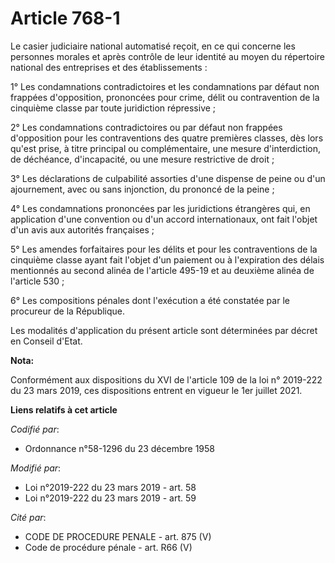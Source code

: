 # Article 768-1

Le casier judiciaire national automatisé reçoit, en ce qui concerne les personnes morales et après contrôle de leur identité
au moyen du répertoire national des entreprises et des établissements :

1° Les condamnations contradictoires et les condamnations par défaut non frappées d'opposition, prononcées pour crime, délit
ou contravention de la cinquième classe par toute juridiction répressive ;

2° Les condamnations contradictoires ou par défaut non frappées d'opposition pour les contraventions des quatre premières
classes, dès lors qu'est prise, à titre principal ou complémentaire, une mesure d'interdiction, de déchéance, d'incapacité,
ou une mesure restrictive de droit ;

3° Les déclarations de culpabilité assorties d'une dispense de peine ou d'un ajournement, avec ou sans injonction, du
prononcé de la peine ;

4° Les condamnations prononcées par les juridictions étrangères qui, en application d'une convention ou d'un accord
internationaux, ont fait l'objet d'un avis aux autorités françaises ;

5° Les amendes forfaitaires pour les délits et pour les contraventions de la cinquième classe ayant fait l'objet d'un
paiement ou à l'expiration des délais mentionnés au second alinéa de l'article 495-19 et au deuxième alinéa de l'article
530 ;

6° Les compositions pénales dont l'exécution a été constatée par le procureur de la République.

Les modalités d'application du présent article sont déterminées par décret en Conseil d'Etat.

**Nota:**

Conformément aux dispositions du XVI de l'article 109 de la loi n° 2019-222 du 23 mars 2019, ces dispositions entrent en
vigueur le 1er juillet 2021.

**Liens relatifs à cet article**

_Codifié par_:

  - Ordonnance n°58-1296 du 23 décembre 1958

_Modifié par_:

  - Loi n°2019-222 du 23 mars 2019 - art. 58
  - Loi n°2019-222 du 23 mars 2019 - art. 59

_Cité par_:

  - CODE DE PROCEDURE PENALE - art. 875 (V)
  - Code de procédure pénale - art. R66 (V)
